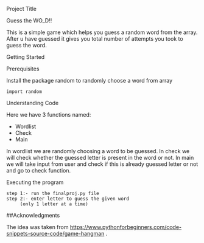 Project Title

Guess the WO_D!!

This is a simple game which helps you guess a random word from the array. After u have guessed it gives you total number of attempts you took to guess the word.

Getting Started

Prerequisites

Install the package random to randomly choose a word from array

 	import random

Understanding Code

Here we have 3 functions named:
-	Wordlist
-	Check
-	Main

In wordlist we are randomly choosing a word to be guessed.
In check we will check whether the guessed letter is present in the word or not.
In main we will take input from user and check if this is already guessed letter or not and go to check function.

Executing the program

	step 1:- run the finalproj.py file
	step 2:- enter letter to guess the given word
		 (only 1 letter at a time)


##Acknowledgments

The idea was taken from https://www.pythonforbeginners.com/code-snippets-source-code/game-hangman .
